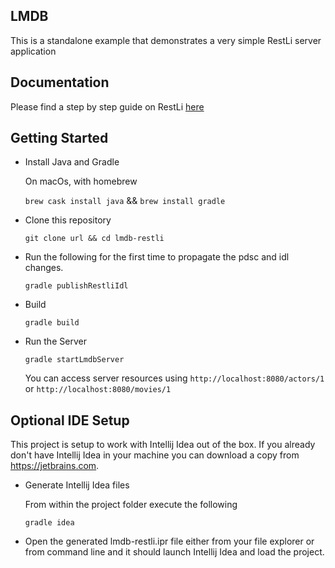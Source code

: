 ## LMDB
This is a standalone example that demonstrates a very simple RestLi server application 

## Documentation
Please find a step by step guide on RestLi [here](https://github.com/linkedin/rest.li/wiki/Quickstart:-A-Tutorial-Introduction-to-Rest.li)

## Getting Started

- Install Java and Gradle
  
  On macOs, with homebrew
  
  `brew cask install java` && `brew install gradle`

- Clone this repository

  `git clone url && cd lmdb-restli`

- Run the following for the first time to propagate the pdsc and idl changes.

  `gradle publishRestliIdl`
  
- Build 

  `gradle build`
  
- Run the Server

  `gradle startLmdbServer`
  
  You can access server resources using `http://localhost:8080/actors/1` or `http://localhost:8080/movies/1`  
  
  
## Optional IDE Setup

This project is setup to work with Intellij Idea out of the box. If you already don't have Intellij Idea in your machine you can download a copy from https://jetbrains.com. 

- Generate Intellij Idea files
  
  From within the project folder execute the following
  
  `gradle idea`
  
- Open the generated lmdb-restli.ipr file either from your file explorer or from command line and it should launch Intellij Idea and load the project.
  

